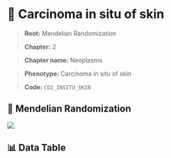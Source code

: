 # 🧪 Carcinoma in situ of skin

> **Root:** Mendelian Randomization

> **Chapter:** 2  

> **Chapter name:** Neoplasms

> **Phenotype:** Carcinoma in situ of skin  

> **Code:** `CD2_INSITU_SKIN`

## 🧬 Mendelian Randomization  

<img src="/MR/Figures/Forward/CD2_INSITU_SKIN.png"/>

## 📊 Data Table

<CsvTableMRF src="/MR_Data/Forward/CD2_INSITU_SKIN.csv"/>
